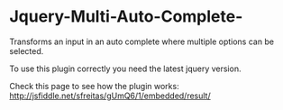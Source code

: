 Jquery-Multi-Auto-Complete-
===========================

Transforms an input in an auto complete where multiple options can be selected.

To use this plugin correctly you need the latest jquery version.

Check this page to see how the plugin works: http://jsfiddle.net/sfreitas/gUmQ6/1/embedded/result/
